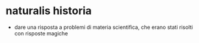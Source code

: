 # naturalis historia
* dare una risposta a problemi di materia scientifica, che erano stati risolti con risposte magiche
